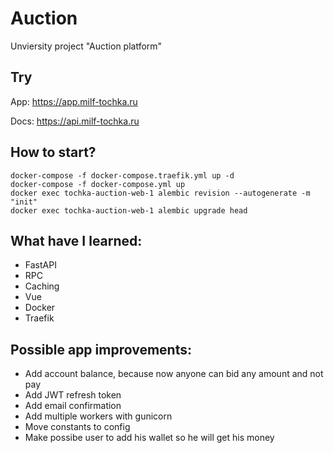 # Auction
Unviersity project "Auction platform"

## Try
App: https://app.milf-tochka.ru

Docs: https://api.milf-tochka.ru

##  How to start?
```
docker-compose -f docker-compose.traefik.yml up -d
docker-compose -f docker-compose.yml up 
docker exec tochka-auction-web-1 alembic revision --autogenerate -m "init"
docker exec tochka-auction-web-1 alembic upgrade head
```

## What have I learned:
- FastAPI
- RPC
- Caching
- Vue
- Docker
- Traefik

## Possible app improvements:
- Add account balance, because now anyone can bid any amount and not pay
- Add JWT refresh token
- Add email confirmation
- Add multiple workers with gunicorn
- Move constants to config
- Make possibe user to add his wallet so he will get his money 
